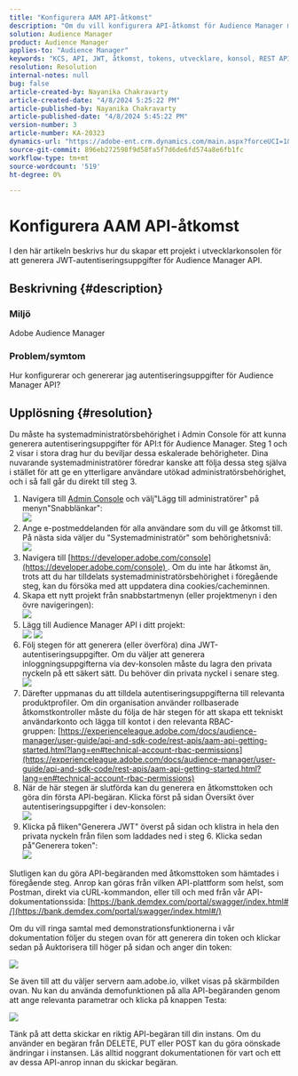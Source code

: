 ```yaml
---
title: "Konfigurera AAM API-åtkomst"
description: "Om du vill konfigurera API-åtkomst för Audience Manager måste du ha systemadministratörsbehörighet i Admin Console."
solution: Audience Manager
product: Audience Manager
applies-to: "Audience Manager"
keywords: "KCS, API, JWT, åtkomst, tokens, utvecklare, konsol, REST API, REST"
resolution: Resolution
internal-notes: null
bug: false
article-created-by: Nayanika Chakravarty
article-created-date: "4/8/2024 5:25:22 PM"
article-published-by: Nayanika Chakravarty
article-published-date: "4/8/2024 5:45:22 PM"
version-number: 3
article-number: KA-20323
dynamics-url: "https://adobe-ent.crm.dynamics.com/main.aspx?forceUCI=1&pagetype=entityrecord&etn=knowledgearticle&id=0807fdf9-ccf5-ee11-a1fe-6045bd006295"
source-git-commit: 896eb272598f9d58fa5f7d6de6fd574a8e6fb1fc
workflow-type: tm+mt
source-wordcount: '519'
ht-degree: 0%

---
```


# Konfigurera AAM API-åtkomst


I den här artikeln beskrivs hur du skapar ett projekt i utvecklarkonsolen för att generera JWT-autentiseringsuppgifter för Audience Manager API.

## Beskrivning {#description}


### Miljö

Adobe Audience Manager

### Problem/symtom

Hur konfigurerar och genererar jag autentiseringsuppgifter för Audience Manager API?


## Upplösning {#resolution}


Du måste ha systemadministratörsbehörighet i Admin Console för att kunna generera autentiseringsuppgifter för API:t för Audience Manager. Steg 1 och 2 visar i stora drag hur du beviljar dessa eskalerade behörigheter. Dina nuvarande systemadministratörer föredrar kanske att följa dessa steg själva i stället för att ge en ytterligare användare utökad administratörsbehörighet, och i så fall går du direkt till steg 3.

1. Navigera till [Admin Console](https://adminconsole.adobe.com/) och välj&quot;Lägg till administratörer&quot; på menyn&quot;Snabblänkar&quot;:<br>    ![](assets/27c759f0-4418-ed11-b83e-0022480868ff.png)
2. Ange e-postmeddelanden för alla användare som du vill ge åtkomst till. På nästa sida väljer du &quot;Systemadministratör&quot; som behörighetsnivå:<br>    ![](assets/4eaf764b-4518-ed11-b83e-0022480868ff.png)
3. Navigera till [https://developer.adobe.com/console](https://developer.adobe.com/console) . Om du inte har åtkomst än, trots att du har tilldelats systemadministratörsbehörighet i föregående steg, kan du försöka med att uppdatera dina cookies/cacheminnen.
4. Skapa ett nytt projekt från snabbstartmenyn (eller projektmenyn i den övre navigeringen):<br>    ![](assets/363a9d79-1418-ed11-b83e-0022480868ff.png)
5. Lägg till Audience Manager API i ditt projekt:<br>    ![](assets/a06e1ebd-1418-ed11-b83e-0022480868ff.png)
   ![](assets/26768505-1518-ed11-b83e-0022480868ff.png)
6. Följ stegen för att generera (eller överföra) dina JWT-autentiseringsuppgifter. Om du väljer att generera inloggningsuppgifterna via dev-konsolen måste du lagra den privata nyckeln på ett säkert sätt. Du behöver din privata nyckel i senare steg.<br>    ![](assets/d7e73a64-1518-ed11-b83e-0022480868ff.png)
7. Därefter uppmanas du att tilldela autentiseringsuppgifterna till relevanta produktprofiler. Om din organisation använder rollbaserade åtkomstkontroller måste du följa de här stegen för att skapa ett tekniskt användarkonto och lägga till kontot i den relevanta RBAC-gruppen: [https://experienceleague.adobe.com/docs/audience-manager/user-guide/api-and-sdk-code/rest-apis/aam-api-getting-started.html?lang=en#technical-account-rbac-permissions](https://experienceleague.adobe.com/docs/audience-manager/user-guide/api-and-sdk-code/rest-apis/aam-api-getting-started.html?lang=en#technical-account-rbac-permissions)
8. När de här stegen är slutförda kan du generera en åtkomsttoken och göra din första API-begäran. Klicka först på sidan Översikt över autentiseringsuppgifter i dev-konsolen:<br>    ![](assets/f9ef434b-ef22-ed11-b83e-0022480868ff.png)
9. Klicka på fliken&quot;Generera JWT&quot; överst på sidan och klistra in hela den privata nyckeln från filen som laddades ned i steg 6. Klicka sedan på&quot;Generera token&quot;:<br>    ![](assets/54d65c8d-ef22-ed11-b83e-0022480868ff.png)


Slutligen kan du göra API-begäranden med åtkomsttoken som hämtades i föregående steg. Anrop kan göras från vilken API-plattform som helst, som Postman, direkt via cURL-kommandon, eller till och med från vår API-dokumentationssida: [https://bank.demdex.com/portal/swagger/index.html#/](https://bank.demdex.com/portal/swagger/index.html#/)

Om du vill ringa samtal med demonstrationsfunktionerna i vår dokumentation följer du stegen ovan för att generera din token och klickar sedan på Auktorisera till höger på sidan och anger din token:

![](assets/ba540b4f-f022-ed11-b83e-0022480868ff.png)

Se även till att du väljer servern aam.adobe.io, vilket visas på skärmbilden ovan. Nu kan du använda demofunktionen på alla API-begäranden genom att ange relevanta parametrar och klicka på knappen Testa:

![](assets/0ef8197f-f022-ed11-b83e-0022480868ff.png)

Tänk på att detta skickar en riktig API-begäran till din instans. Om du använder en begäran från DELETE, PUT eller POST kan du göra oönskade ändringar i instansen. Läs alltid noggrant dokumentationen för vart och ett av dessa API-anrop innan du skickar begäran.
